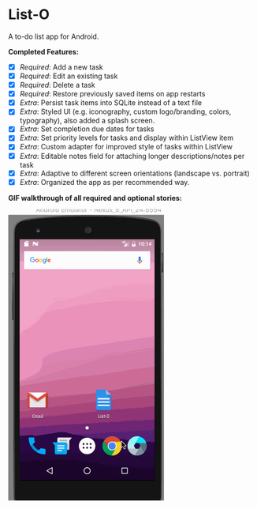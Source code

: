 # List-O

A to-do list app for Android.

**Completed Features:**

 * [x] *Required*: Add a new task
 * [x] *Required*: Edit an existing task
 * [x] *Required*: Delete a task
 * [x] *Required*: Restore previously saved items on app restarts 
 * [x] *Extra*: Persist task items into SQLite instead of a text file 
 * [x] *Extra*: Styled UI (e.g. iconography, custom logo/branding, colors, typography), also added a splash screen.
 * [x] *Extra*: Set completion due dates for tasks 
 * [x] *Extra*: Set priority levels for tasks and display within ListView item
 * [x] *Extra*: Custom adapter for improved style of tasks within ListView
 * [x] *Extra*: Editable notes field for attaching longer descriptions/notes per task
 * [x] *Extra*: Adaptive to different screen orientations (landscape vs. portrait)
 * [x] *Extra*: Organized the app as per recommended way.

**GIF walkthrough of all required and optional stories:**

![Video Walkthrough](ListO.gif)
